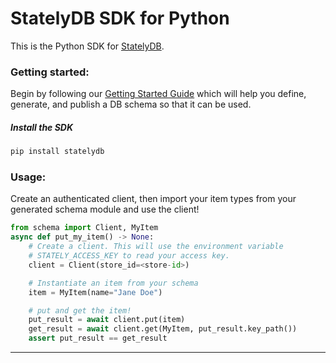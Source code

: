 # StatelyDB SDK for Python

This is the Python SDK for [StatelyDB](https://stately.cloud).

### Getting started:

Begin by following our [Getting Started Guide] which will help you define, generate, and publish a DB schema so that it can be used.

##### Install the SDK

```sh
pip install statelydb
```


### Usage:

Create an authenticated client, then import your item types from your generated schema module and use the client!

```python
from schema import Client, MyItem
async def put_my_item() -> None:
    # Create a client. This will use the environment variable
    # STATELY_ACCESS_KEY to read your access key.
    client = Client(store_id=<store-id>)

    # Instantiate an item from your schema
    item = MyItem(name="Jane Doe")

    # put and get the item!
    put_result = await client.put(item)
    get_result = await client.get(MyItem, put_result.key_path())
    assert put_result == get_result
```

---

[Getting Started Guide]: https://docs.stately.cloud/guides/getting-started/
[Defining Schema]: https://docs.stately.cloud/guides/schema/